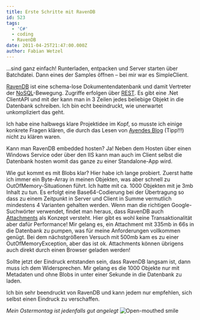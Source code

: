 ```yaml
---
title: Erste Schritte mit RavenDB
id: 523
tags:
  - 'C#'
  - coding
  - RavenDB
date: 2011-04-25T21:47:00.000Z
author: Fabian Wetzel
---
```


…sind ganz einfach! Runterladen, entpacken und Server starten über Batchdatei. Dann eines der Samples öffnen – bei mir war es SimpleClient.

[RavenDB](http://ravendb.net/) ist eine schema-lose Dokumentendatenbank und damit Vertreter der [NoSQL](http://de.wikipedia.org/wiki/NoSQL_%28Konzept%29)-Bewegung. Zugriffe erfolgen über [REST](http://de.wikipedia.org/wiki/Representational_State_Transfer). Es gibt eine .Net ClientAPI und mit der kann man in 3 Zeilen jedes beliebige Objekt in die Datenbank schreiben. Ich bin echt beeindruckt, wie unerwartet unkompliziert das geht.

Ich habe eine halbwegs klare Projektidee im Kopf, so musste ich einige konkrete Fragen klären, die durch das Lesen von [Ayendes Blog](http://ayende.com/blog/default.aspx) (Tipp!!!) nicht zu klären waren.

Kann man RavenDB embedded hosten? Ja! Neben dem Hosten über einen Windows Service oder über den IIS kann man auch im Client selbst die Datenbank hosten womit das ganze zu einer Standalone-App wird.

Wie gut kommt es mit Blobs klar? Hier habe ich lange probiert. Zuerst hatte ich immer ein Byte-Array in meinen Objekten, was aber schnell zu OutOfMemory-Situationen führt. Ich hatte mit ca. 1000 Objekten mit je 3mb Inhalt zu tun. Es erfolgt eine Base64-Codierung bei der Übertragung so dass zu einem Zeitpunkt in Server und Client in Summe vermutlich mindestens 4 Varianten gehalten werden. Wenn man die richtigen Google-Suchwörter verwendet, findet man heraus, dass RavenDB auch [Attachments](http://groups.google.com/group/ravendb/browse_thread/thread/7b73377adf3e09cd/43deb6f4db4ca9af?lnk=gst&amp;q=Attachments#43deb6f4db4ca9af) als Konzept versteht. Hier gibt es wohl keine Transaktionalität aber dafür Performance! Mir gelang es, ein Attachment mit 335mb in 66s in die Datenbank zu pumpen, was für meine Anforderungen vollkommen genügt. Bei dem nächstgrößeren Versuch mit 500mb kam es zu einer OutOfMemoryException, aber das ist ok. Attachments können übrigens auch direkt durch einen Browser geladen werden!

Sollte jetzt der Eindruck entstanden sein, dass RavenDB langsam ist, dann muss ich dem Widersprechen. Mir gelang es die 1000 Objekte nur mit Metadaten und ohne Blobs in unter einer Sekunde in die Datenbank zu laden.

Ich bin sehr beendruckt von RavenDB und kann jedem nur empfehlen, sich selbst einen Eindruck zu verschaffen.

_Mein Ostermontag ist jedenfalls gut angelegt_ ![Open-mouthed smile](https://az275061.vo.msecnd.net/blogmedia/2011/04/wlEmoticon-openmouthedsmile.png)
